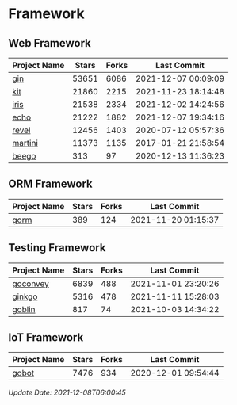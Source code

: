 # Framework

## Web Framework
| Project Name | Stars | Forks | Last Commit |
| ------------ | ----- | ----- | ----------- |
| [gin](https://github.com/gin-gonic/gin) | 53651 | 6086 | 2021-12-07 00:09:09 |
| [kit](https://github.com/go-kit/kit) | 21860 | 2215 | 2021-11-23 18:14:48 |
| [iris](https://github.com/kataras/iris) | 21538 | 2334 | 2021-12-02 14:24:56 |
| [echo](https://github.com/labstack/echo) | 21222 | 1882 | 2021-12-07 19:34:16 |
| [revel](https://github.com/revel/revel) | 12456 | 1403 | 2020-07-12 05:57:36 |
| [martini](https://github.com/go-martini/martini) | 11373 | 1135 | 2017-01-21 21:58:54 |
| [beego](https://github.com/astaxie/beego) | 313 | 97 | 2020-12-13 11:36:23 |

## ORM Framework
| Project Name | Stars | Forks | Last Commit |
| ------------ | ----- | ----- | ----------- |
| [gorm](https://github.com/jinzhu/gorm) | 389 | 124 | 2021-11-20 01:15:37 |

## Testing Framework
| Project Name | Stars | Forks | Last Commit |
| ------------ | ----- | ----- | ----------- |
| [goconvey](https://github.com/smartystreets/goconvey) | 6839 | 488 | 2021-11-01 23:20:26 |
| [ginkgo](https://github.com/onsi/ginkgo) | 5316 | 478 | 2021-11-11 15:28:03 |
| [goblin](https://github.com/franela/goblin) | 817 | 74 | 2021-10-03 14:34:22 |

## IoT Framework
| Project Name | Stars | Forks | Last Commit |
| ------------ | ----- | ----- | ----------- |
| [gobot](https://github.com/hybridgroup/gobot) | 7476 | 934 | 2020-12-01 09:54:44 |

*Update Date: 2021-12-08T06:00:45*